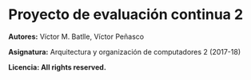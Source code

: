 # Proyecto de evaluación continua 2
**Autores:** Víctor M. Batlle, Víctor Peñasco

**Asignatura:** Arquitectura y organización de computadores 2 (2017-18)

**Licencia: All rights reserved.**